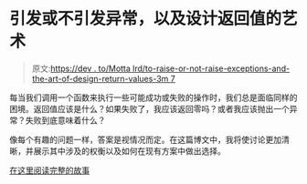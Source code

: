 # 引发或不引发异常，以及设计返回值的艺术

> 原文:[https://dev . to/Motta lrd/to-raise-or-not-raise-exceptions-and-the-art-of-design-return-values-3m 7](https://dev.to/mottalrd/to-raise-or-not-to-raise-exceptions-and-the-art-of-designing-return-values-3m7)

每当我们调用一个函数来执行一些可能成功或失败的操作时，我们总是面临同样的困境。返回值应该是什么？如果失败了，我应该返回零吗？或者我应该抛出一个异常？失败到底意味着什么？

像每个有趣的问题一样，答案是视情况而定。在这篇博文中，我将使讨论更加清晰，并展示其中涉及的权衡以及如何在现有方案中做出选择。

[在这里阅读完整的故事](http://www.alfredo.motta.name/to-raise-or-not-to-raise-exceptions/)